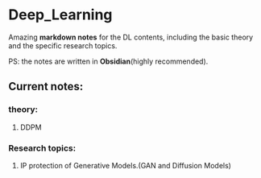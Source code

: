 # Deep_Learning
Amazing **markdown notes** for the DL contents, including the basic theory and the specific research topics.

PS: the notes are written in **Obsidian**(highly recommended).
## Current notes:

### theory:
1. DDPM

### Research topics:
1. IP protection of Generative Models.(GAN and Diffusion Models)
